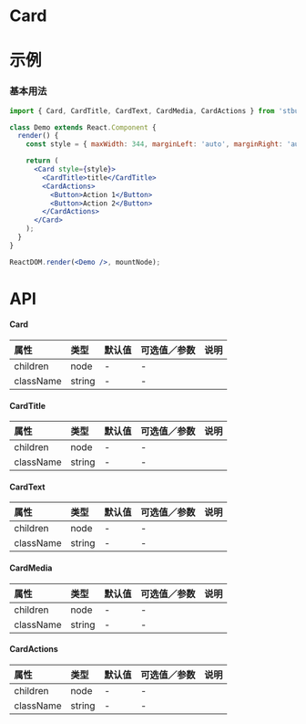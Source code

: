 # Card

# 示例

### 基本用法

<!--demo-->

```jsx
import { Card, CardTitle, CardText, CardMedia, CardActions } from 'stbui';

class Demo extends React.Component {
  render() {
    const style = { maxWidth: 344, marginLeft: 'auto', marginRight: 'auto' };

    return (
      <Card style={style}>
        <CardTitle>title</CardTitle>
        <CardActions>
          <Button>Action 1</Button>
          <Button>Action 2</Button>
        </CardActions>
      </Card>
    );
  }
}

ReactDOM.render(<Demo />, mountNode);
```

<!--:::-->

# API

#### Card

| 属性      | 类型   | 默认值 | 可选值／参数 | 说明 |
| :-------- | :----- | :----- | :----------- | :--- |
| children  | node   | -      | -            |      |
| className | string | -      | -            |      |

#### CardTitle

| 属性      | 类型   | 默认值 | 可选值／参数 | 说明 |
| :-------- | :----- | :----- | :----------- | :--- |
| children  | node   | -      | -            |      |
| className | string | -      | -            |      |

#### CardText

| 属性      | 类型   | 默认值 | 可选值／参数 | 说明 |
| :-------- | :----- | :----- | :----------- | :--- |
| children  | node   | -      | -            |      |
| className | string | -      | -            |      |

#### CardMedia

| 属性      | 类型   | 默认值 | 可选值／参数 | 说明 |
| :-------- | :----- | :----- | :----------- | :--- |
| children  | node   | -      | -            |      |
| className | string | -      | -            |      |

#### CardActions

| 属性      | 类型   | 默认值 | 可选值／参数 | 说明 |
| :-------- | :----- | :----- | :----------- | :--- |
| children  | node   | -      | -            |      |
| className | string | -      | -            |      |
